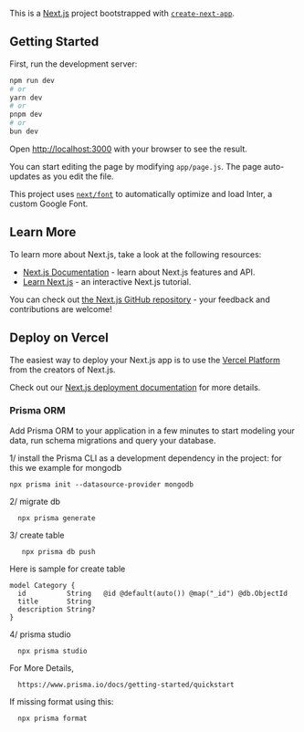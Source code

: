 This is a [Next.js](https://nextjs.org/) project bootstrapped with [`create-next-app`](https://github.com/vercel/next.js/tree/canary/packages/create-next-app).

## Getting Started

First, run the development server:

```bash
npm run dev
# or
yarn dev
# or
pnpm dev
# or
bun dev
```

Open [http://localhost:3000](http://localhost:3000) with your browser to see the result.

You can start editing the page by modifying `app/page.js`. The page auto-updates as you edit the file.

This project uses [`next/font`](https://nextjs.org/docs/basic-features/font-optimization) to automatically optimize and load Inter, a custom Google Font.

## Learn More

To learn more about Next.js, take a look at the following resources:

- [Next.js Documentation](https://nextjs.org/docs) - learn about Next.js features and API.
- [Learn Next.js](https://nextjs.org/learn) - an interactive Next.js tutorial.

You can check out [the Next.js GitHub repository](https://github.com/vercel/next.js/) - your feedback and contributions are welcome!

## Deploy on Vercel

The easiest way to deploy your Next.js app is to use the [Vercel Platform](https://vercel.com/new?utm_medium=default-template&filter=next.js&utm_source=create-next-app&utm_campaign=create-next-app-readme) from the creators of Next.js.

Check out our [Next.js deployment documentation](https://nextjs.org/docs/deployment) for more details.


### Prisma ORM

Add Prisma ORM to your application in a few minutes to start modeling your data, run schema migrations and query your database.

1/ install the Prisma CLI as a development dependency in the project:
for this we example for mongodb

```  ssh
npx prisma init --datasource-provider mongodb
```

2/ migrate db 

``` ssh
  npx prisma generate 
```

3/ create table 

``` ssh 
   npx prisma db push 
```

Here is sample for create table

``` ssh
model Category {
  id          String   @id @default(auto()) @map("_id") @db.ObjectId
  title       String
  description String?
}
```

4/ prisma studio
``` ssh 
  npx prisma studio   
```

For More Details, 
``` ssh 
  https://www.prisma.io/docs/getting-started/quickstart
```

If missing format using this:

``` 
  npx prisma format
````